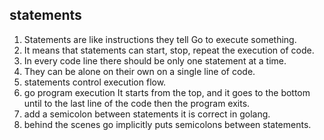 ## statements   
1. Statements are like instructions they tell Go to execute something.  
1. It means that statements can start, stop, repeat the execution of code.   
1. In every code line there should be only one statement at a time.    
1. They can be alone on their own on a single line of code.     
1. statements control execution flow.  
1. go program execution It starts from the top, and it goes to the bottom until to the last line of the code then the program exits.  
1. add a semicolon between statements it is correct in golang.  
1. behind the scenes  go implicitly puts semicolons between statements.   